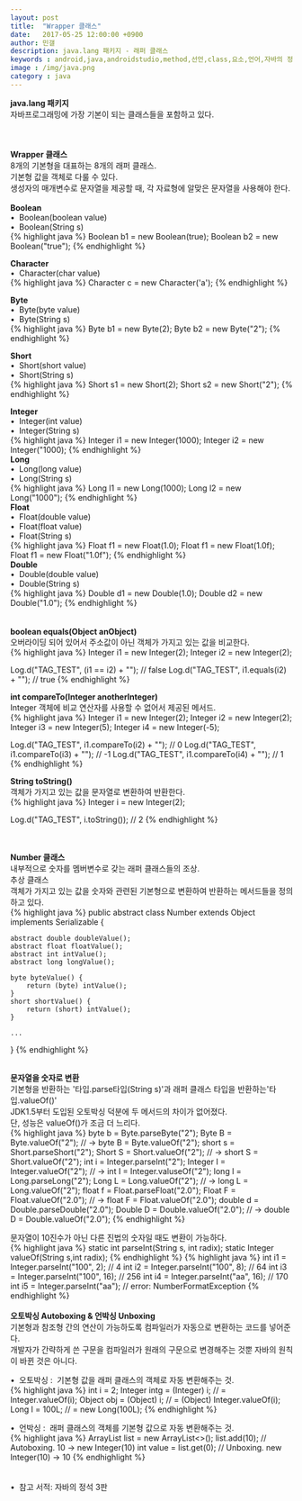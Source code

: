 ```yaml
---
layout: post
title:  "Wrapper 클래스"
date:   2017-05-25 12:00:00 +0900
author: 민갤
description: java.lang 패키지 - 래퍼 클래스
keywords : android,java,androidstudio,method,선언,class,요소,언어,자바의 정석,프로그래밍,java.lang,패키지,래퍼,wrapper,Long,Integer,Boolean,Double,Float
image : /img/java.png
category : java
---
```

<div><strong class="h2">java.lang 패키지</strong></div>
<div>자바프로그래밍에 가장 기본이 되는 클래스들을 포함하고 있다.</div>
<br>
<br>
<br>

<div><strong class="h2">Wrapper 클래스</strong></div>
<div>8개의 기본형을 대표하는 8개의 래퍼 클래스.</div>
<div>기본형 값을 객체로 다룰 수 있다.</div>
<div>생성자의 매개변수로 문자열을 제공할 때, 각 자료형에 알맞은 문자열을 사용해야 한다.</div>
<br>

<div><strong>Boolean</strong></div>
<div>&#149;&nbsp; Boolean(boolean value)</div>
<div>&#149;&nbsp; Boolean(String s)</div>
{% highlight java %}
Boolean b1 = new Boolean(true);
Boolean b2 = new Boolean("true");
{% endhighlight %}<p></p>

<div><strong>Character</strong></div>
<div>&#149;&nbsp; Character(char value)</div>
{% highlight java %}
Character c = new Character('a');
{% endhighlight %}<p></p>

<div><strong>Byte</strong></div>
<div>&#149;&nbsp; Byte(byte value)</div>
<div>&#149;&nbsp; Byte(String s)</div>
{% highlight java %}
Byte b1 = new Byte(2);
Byte b2 = new Byte("2");
{% endhighlight %}<p></p>

<div><strong>Short</strong></div>
<div>&#149;&nbsp; Short(short value)</div>
<div>&#149;&nbsp; Short(String s)</div>
{% highlight java %}
Short s1 = new Short(2);
Short s2 = new Short("2");
{% endhighlight %}<p></p>

<div><strong>Integer</strong></div>
<div>&#149;&nbsp; Integer(int value)</div>
<div>&#149;&nbsp; Integer(String s)</div>
{% highlight java %}
Integer i1 = new Integer(1000);
Integer i2 = new Integer("1000);
{% endhighlight %}
<br>

<div><strong>Long</strong></div>
<div>&#149;&nbsp; Long(long value)</div>
<div>&#149;&nbsp; Long(String s)</div>
{% highlight java %}
Long l1 = new Long(1000);
Long l2 = new Long("1000");
{% endhighlight %}
<br>

<div><strong>Float</strong></div>
<div>&#149;&nbsp; Float(double value)</div>
<div>&#149;&nbsp; Float(float value)</div>
<div>&#149;&nbsp; Float(String s)</div>
{% highlight java %}
Float f1 = new Float(1.0);
Float f1 = new Float(1.0f);
Float f1 = new Float("1.0f");
{% endhighlight %}
<br>

<div><strong>Double</strong></div>
<div>&#149;&nbsp; Double(double value)</div>
<div>&#149;&nbsp; Double(String s)</div>
{% highlight java %}
Double d1 = new Double(1.0);
Double d2 = new Double("1.0");
{% endhighlight %}
<br>
<br>
<br>

<div><strong>boolean equals(Object anObject)</strong></div>
<div>오버라이딩 되어 있어서 주소값이 아닌 객체가 가지고 있는 값을 비교한다.</div>
{% highlight java %}
Integer i1 = new Integer(2);
Integer i2 = new Integer(2);

Log.d("TAG_TEST", (i1 == i2) + "");         // false
Log.d("TAG_TEST", i1.equals(i2) + "");      // true
{% endhighlight %}
<br>

<div><strong>int compareTo(Integer anotherInteger)</strong></div>
<div>Integer 객체에 비교 연산자를 사용할 수 없어서 제공된 메서드.</div>
{% highlight java %}
Integer i1 = new Integer(2);
Integer i2 = new Integer(2);
Integer i3 = new Integer(5);
Integer i4 = new Integer(-5);

Log.d("TAG_TEST", i1.compareTo(i2) + "");   // 0
Log.d("TAG_TEST", i1.compareTo(i3) + "");   // -1
Log.d("TAG_TEST", i1.compareTo(i4) + "");   // 1
{% endhighlight %}
<br>

<div><strong>String toString()</strong></div>
<div>객체가 가지고 있는 값을 문자열로 변환하여 반환한다.</div>
{% highlight java %}
Integer i = new Integer(2);

Log.d("TAG_TEST", i.toString());       // 2
{% endhighlight %}
<br>
<br>
<br>

<div><strong>Number 클래스</strong></div>
<div>내부적으로 숫자를 멤버변수로 갖는 래퍼 클래스들의 조상.</div>
<div>추상 클래스</div>
<div>객체가 가지고 있는 값을 숫자와 관련된 기본형으로 변환하여 반환하는 메서드들을 정의하고 있다.</div>
{% highlight java %}
public abstract class Number extends Object implements Serializable {

    abstract double doubleValue();
    abstract float floatValue();
    abstract int intValue();
    abstract long longValue();
    
    byte byteValue() {
        return (byte) intValue();
    }
    short shortValue() {
        return (short) intValue();
    }
    
    ...
}
{% endhighlight %}
<br>
<br>

<div><strong>문자열을 숫자로 변환</strong></div>
<div>기본형을 반환하는 '타입.parse타입(String s)'과 래퍼 클래스 타입을 반환하는'타입.valueOf()'</div>
<div>JDK1.5부터 도입된 오토박싱 덕분에 두 메서드의 차이가 없어졌다.</div>
<div>단, 성능은 valueOf()가 조금 더 느리다.</div>
{% highlight java %}
byte b = Byte.parseByte("2");
Byte B = Byte.valueOf("2");                 // → byte B = Byte.valueOf("2");
short s = Short.parseShort("2");
Short S = Short.valueOf("2");               // → short S = Short.valueOf("2"); 
int i = Integer.parseInt("2");
Integer I = Integer.valueOf("2");           // → int I = Integer.valuseOf("2");
long l = Long.parseLong("2");
Long L = Long.valueOf("2");                 // → long L = Long.valueOf("2");
float f = Float.parseFloat("2.0");
Float F = Float.valueOf("2.0");             // → float F = Float.valueOf("2.0");
double d = Double.parseDouble("2.0");
Double D = Double.valueOf("2.0");           // → double D = Double.valueOf("2.0");
{% endhighlight %}<p></p>

<div>문자열이 10진수가 아닌 다른 진법의 숫자일 때도 변환이 가능하다.</div>
{% highlight java %}
static int parseInt(String s, int radix);
static Integer valueOf(String s,int radix);
{% endhighlight %}
{% highlight java %}
int i1 = Integer.parseInt("100", 2);   // 4
int i2 = Integer.parseInt("100", 8);   // 64
int i3 = Integer.parseInt("100", 16);  // 256
int i4 = Integer.parseInt("aa", 16);   // 170
int i5 = Integer.parseInt("aa");       // error: NumberFormatException
{% endhighlight %}
<br>
<br>

<div><strong>오토박싱 Autoboxing & 언박싱 Unboxing</strong></div>
<div>기본형과 참조형 간의 연산이 가능하도록 컴파일러가 자동으로 변환하는 코드를 넣어준다.</div>
<div>개발자가 간략하게 쓴 구문을 컴파일러가 원래의 구문으로 변경해주는 것뿐 자바의 원칙이 바뀐 것은 아니다.</div><p></p>
<div>&#149;&nbsp; 오토박싱 :&nbsp; 기본형 값을 래퍼 클래스의 객체로 자동 변환해주는 것.</div>
{% highlight java %}
int i = 2;
Integer intg = (Integer) i;       // = Integer.valueOf(i);
Object obj = (Object) i;          // = (Object) Integer.valueOf(i);
Long l = 100L;                    // = new Long(100L);
{% endhighlight %}<p></p>
<div>&#149;&nbsp; 언박싱 :&nbsp; 래퍼 클래스의 객체를 기본형 값으로 자동 변환해주는 것.</div>
{% highlight java %}
ArrayList<Integer> list = new ArrayList<>();
list.add(10);                // Autoboxing. 10 → new Integer(10)
int value = list.get(0);     // Unboxing.   new Integer(10) → 10
{% endhighlight %}


<br>
<br>
<br>
&#149;&nbsp; 참고 서적: 자바의 정석 3판
